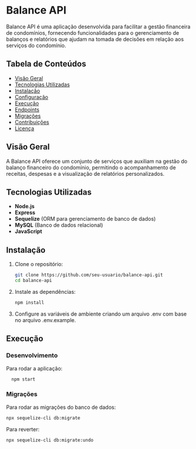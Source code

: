 # Balance API

Balance API é uma aplicação desenvolvida para facilitar a gestão financeira de condomínios, fornecendo funcionalidades para o gerenciamento de balanços e relatórios que ajudam na tomada de decisões em relação aos serviços do condomínio.

## Tabela de Conteúdos

- [Visão Geral](#visão-geral)
- [Tecnologias Utilizadas](#tecnologias-utilizadas)
- [Instalação](#instalação)
- [Configuração](#configuração)
- [Execução](#execução)
- [Endpoints](#endpoints)
- [Migrações](#migrações)
- [Contribuições](#contribuições)
- [Licença](#licença)

## Visão Geral

A Balance API oferece um conjunto de serviços que auxiliam na gestão do balanço financeiro do condomínio, permitindo o acompanhamento de receitas, despesas e a visualização de relatórios personalizados.

## Tecnologias Utilizadas

- **Node.js**
- **Express**
- **Sequelize** (ORM para gerenciamento de banco de dados)
- **MySQL** (Banco de dados relacional)
- **JavaScript**
  
## Instalação

1. Clone o repositório:
   ```bash
   git clone https://github.com/seu-usuario/balance-api.git
   cd balance-api
2. Instale as dependências:
   ```bash
   npm install
3. Configure as variáveis de ambiente criando um arquivo .env com base no arquivo .env.example.

## Execução

### Desenvolvimento

Para rodar a aplicação:

```bash
  npm start
``` 

### Migrações

Para rodar as migrações do banco de dados:
```bash
npx sequelize-cli db:migrate
``` 
Para reverter:
```bash
npx sequelize-cli db:migrate:undo
```


